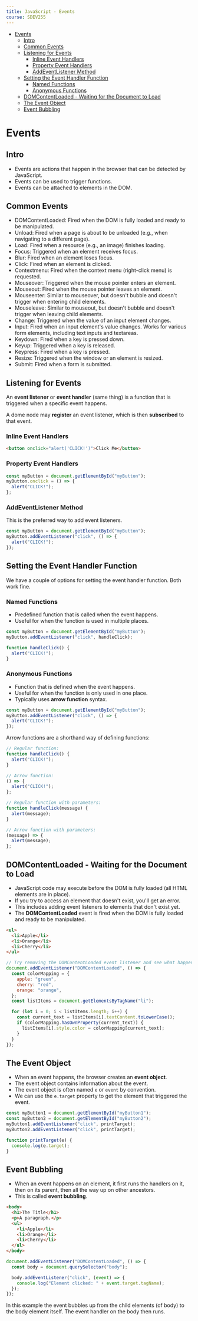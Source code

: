 ```yaml
---
title: JavaScript - Events
course: SDEV255
---
```


- [Events](#events)
  - [Intro](#intro)
  - [Common Events](#common-events)
  - [Listening for Events](#listening-for-events)
    - [Inline Event Handlers](#inline-event-handlers)
    - [Property Event Handlers](#property-event-handlers)
    - [AddEventListener Method](#addeventlistener-method)
  - [Setting the Event Handler Function](#setting-the-event-handler-function)
    - [Named Functions](#named-functions)
    - [Anonymous Functions](#anonymous-functions)
  - [DOMContentLoaded - Waiting for the Document to Load](#domcontentloaded---waiting-for-the-document-to-load)
  - [The Event Object](#the-event-object)
  - [Event Bubbling](#event-bubbling)

# Events

## Intro

- Events are actions that happen in the browser that can be detected by JavaScript.
- Events can be used to trigger functions.
- Events can be attached to elements in the DOM.

## Common Events

- DOMContentLoaded: Fired when the DOM is fully loaded and ready to be manipulated.
- Unload: Fired when a page is about to be unloaded (e.g., when navigating to a different page).
- Load: Fired when a resource (e.g., an image) finishes loading.
- Focus: Triggered when an element receives focus.
- Blur: Fired when an element loses focus.
- Click: Fired when an element is clicked.
- Contextmenu: Fired when the context menu (right-click menu) is requested.
- Mouseover: Triggered when the mouse pointer enters an element.
- Mouseout: Fired when the mouse pointer leaves an element.
- Mouseenter: Similar to mouseover, but doesn't bubble and doesn't trigger when entering child elements.
- Mouseleave: Similar to mouseout, but doesn't bubble and doesn't trigger when leaving child elements.
- Change: Triggered when the value of an input element changes.
- Input: Fired when an input element's value changes. Works for various form elements, including text inputs and textareas.
- Keydown: Fired when a key is pressed down.
- Keyup: Triggered when a key is released.
- Keypress: Fired when a key is pressed.
- Resize: Triggered when the window or an element is resized.
- Submit: Fired when a form is submitted.

## Listening for Events

An **event listener** or **event handler** (same thing) is a function that is triggered when a specific event happens.

A dome node may **register** an event listener, which is then **subscribed** to that event.

### Inline Event Handlers

```html
<button onclick="alert('CLICK!')">Click Me</button>
```

### Property Event Handlers

```javascript
const myButton = document.getElementById("myButton");
myButton.onclick = () => {
  alert("CLICK!");
};
```

### AddEventListener Method

This is the preferred way to add event listeners.

```javascript
const myButton = document.getElementById("myButton");
myButton.addEventListener("click", () => {
  alert("CLICK!");
});
```

## Setting the Event Handler Function

We have a couple of options for setting the event handler function. Both work fine.

### Named Functions

- Predefined function that is called when the event happens.
- Useful for when the function is used in multiple places.

```javascript
const myButton = document.getElementById("myButton");
myButton.addEventListener("click", handleClick);

function handleClick() {
  alert("CLICK!");
}
```

### Anonymous Functions

- Function that is defined when the event happens.
- Useful for when the function is only used in one place.
- Typically uses **arrow function** syntax.

```javascript
const myButton = document.getElementById("myButton");
myButton.addEventListener("click", () => {
  alert("CLICK!");
});
```

Arrow functions are a shorthand way of defining functions:

```javascript
// Regular function:
function handleClick() {
  alert("CLICK!");
}

// Arrow function:
() => {
  alert("CLICK!");
};

// Regular function with parameters:
function handleClick(message) {
  alert(message);
}

// Arrow function with parameters:
(message) => {
  alert(message);
};
```

## DOMContentLoaded - Waiting for the Document to Load

- JavaScript code may execute before the DOM is fully loaded (all HTML elements are in place).
- If you try to access an element that doesn't exist, you'll get an error.
- This includes adding event listeners to elements that don't exist yet.
- The **DOMContentLoaded** event is fired when the DOM is fully loaded and ready to be manipulated.

```html
<ul>
  <li>Apple</li>
  <li>Orange</li>
  <li>Cherry</li>
</ul>
```

```javascript
// Try removing the DOMContentLoaded event listener and see what happens.
document.addEventListener("DOMContentLoaded", () => {
  const colorMapping = {
    apple: "green",
    cherry: "red",
    orange: "orange",
  };
  const listItems = document.getElementsByTagName("li");

  for (let i = 0; i < listItems.length; i++) {
    const current_text = listItems[i].textContent.toLowerCase();
    if (colorMapping.hasOwnProperty(current_text)) {
      listItems[i].style.color = colorMapping[current_text];
    }
  }
});
```

## The Event Object

- When an event happens, the browser creates an **event object**.
- The event object contains information about the event.
- The event object is often named `e` or `event` by convention.
- We can use the `e.target` property to get the element that triggered the event.

```javascript
const myButton1 = document.getElementById("myButton1");
const myButton2 = document.getElementById("myButton2");
myButton1.addEventListener("click", printTarget);
myButton2.addEventListener("click", printTarget);

function printTarget(e) {
  console.log(e.target);
}
```

## Event Bubbling

- When an event happens on an element, it first runs the handlers on it, then on its parent, then all the way up on other ancestors.
- This is called **event bubbling**.

```html
<body>
  <h1>The Title</h1>
  <p>A paragraph.</p>
  <ul>
    <li>Apple</li>
    <li>Orange</li>
    <li>Cherry</li>
  </ul>
</body>
```

```javascript
document.addEventListener("DOMContentLoaded", () => {
  const body = document.querySelector("body");

  body.addEventListener("click", (event) => {
    console.log("Element clicked: " + event.target.tagName);
  });
});
```

In this example the event bubbles up from the child elements (of body) to the body element itself. The event handler on the body then runs.

